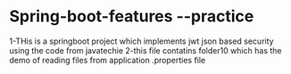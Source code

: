# Spring-boot-features --practice
1-THis is a springboot project which implements jwt json based security using the code from javatechie
2-this file contatins folder10 which has the demo of reading files from application .properties file 

